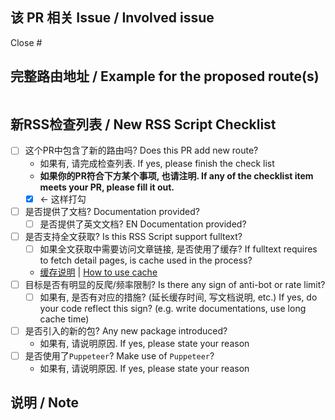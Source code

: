 <!-- 

请不要删除, 自行修改已有结构/注释, 这会导致自动检测失败；不符合要求的部分留空即可

Do not remove existing titles or structures: it breaks CI

-->

## 该 PR 相关 Issue / Involved issue

Close #

## 完整路由地址 / Example for the proposed route(s)

<!--
为方便测试，请附上完整路由地址，包括所有必选与可选参数，否则将导致 PR 被关闭。
To simplify the testing workflow, please include the complete route, with all required and optional parameters, otherwise your pull request will be closed.

请按照如下格式填写`routes`区域: 我们将会根据你的参数展开自动测试. 一行一个路由
Please fill the `routes` block follow the format below, as we will perform automatic test based on this information. one route per line.

```
/some/route
/some/other/route
```

如果与路由无关, 请写`NOROUTE`
-->

<!-- 在下方填写, 请不要删除`routes`标识: CI验证需要. FILL BELOW and keep `routes` keyword -->
```routes
```


## 新RSS检查列表 / New RSS Script Checklist

<!-- 

Please go over the checklist below before PR: this improve your PR pass rate.

Reference: https://docs.rsshub.app/en/joinus/

请在提交PR前检查以下事项: 这可以大大提升通过率

这些就是我们在审核时主要关注的事项, 敬请留意

参考: https://docs.rsshub.app/joinus

-->

- [ ] 这个PR中包含了新的路由吗? Does this PR add new route?
  - 如果有, 请完成检查列表. If yes, please finish the check list
  - **如果你的PR符合下方某个事项, 也请注明. If any of the checklist item meets your PR, please fill it out.**
  - [x] <- 这样打勾
- [ ] 是否提供了文档? Documentation provided?
  - [ ] 是否提供了英文文档? EN Documentation provided?
- [ ] 是否支持全文获取? Is this RSS Script support fulltext?
  - [ ] 如果全文获取中需要访问文章链接, 是否使用了缓存? If fulltext requires to fetch detail pages, is cache used in the process?
  - [缓存说明](https://docs.rsshub.app/joinus/#ti-jiao-xin-de-rsshub-gui-ze-bian-xie-jiao-ben-shi-yong-huan-cun) | [How to use cache](https://docs.rsshub.app/joinus/#ti-jiao-xin-de-rsshub-gui-ze-bian-xie-jiao-ben-shi-yong-huan-cun)
- [ ] 目标是否有明显的反爬/频率限制? Is there any sign of anti-bot or rate limit?
  - [ ] 如果有, 是否有对应的措施? (延长缓存时间, 写文档说明, etc.) If yes, do your code reflect this sign? (e.g. write documentations, use long cache time)
- [ ] 是否引入的新的包? Any new package introduced?
  - 如果有, 请说明原因. If yes, please state your reason
- [ ] 是否使用了`Puppeteer`? Make use of `Puppeteer`?
  - 如果有, 请说明原因. If yes, please state your reason
  

## 说明 / Note

<!-- 

Please state your reason/note here 

请在这里描述你的原因或留下其他相关的说明

-->
